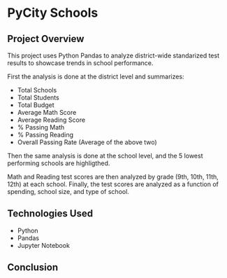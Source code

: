 # PyCity Schools

## Project Overview

This project uses Python Pandas to analyze district-wide standarized test results to showcase trends in school performance.

First the analysis is done at the district level and summarizes: 
- Total Schools
- Total Students
- Total Budget
- Average Math Score
- Average Reading Score
- % Passing Math
- % Passing Reading
- Overall Passing Rate (Average of the above two) 

Then the same analysis is done at the school level, and the 5 lowest performing schools are highligthed.

Math and Reading test scores are then analyzed by grade (9th, 10th, 11th, 12th) at each school. Finally, the test scores are analyzed as a function of spending, school size, and type of school.


## Technologies Used

- Python
- Pandas
- Jupyter Notebook

## Conclusion

